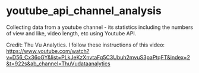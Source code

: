 # youtube_api_channel_analysis
Collecting data from a youtube channel - its statistics including the numbers of view and like, video length, etc using Youtube API. 

Credit: Thu Vu Analytics. I follow these instructions of this video: https://www.youtube.com/watch?v=D56_Cx36oGY&list=PLkJeKzXnvtaFq5C3Ubuh2mvuS3paPtqFT&index=2&t=922s&ab_channel=ThuVudataanalytics
